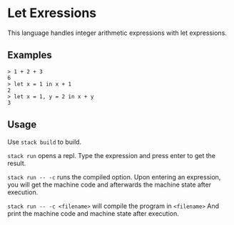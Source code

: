 # Let Exressions

This language handles integer arithmetic expressions
with let expressions.

## Examples

```
> 1 + 2 + 3
6
> let x = 1 in x + 1
2
> let x = 1, y = 2 in x + y
3
```

## Usage

Use `stack build` to build.

`stack run` opens a repl. Type the expression and press enter to get the result.

`stack run -- -c` runs the compiled option. Upon entering an expression,
you will get the machine code and afterwards the machine state
after execution.

`stack run -- -c <filename>` will compile the program in `<filename>`
And print the machine code and machine state after execution.

